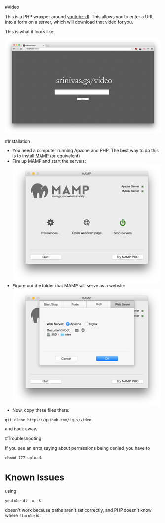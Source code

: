 #video

This is a PHP wrapper around [youtube-dl](http://rg3.github.io/youtube-dl/). This allows you to enter a URL into a form on a server, which will download that video for you.

This is what it looks like:

![](images/hero.png)

#Installation

* You need a computer running Apache and PHP. The best way to do this is to install [MAMP](http://www.mamp.info/en/) (or equivalent)
* Fire up MAMP and start the servers: ![](images/1.png)
*  Figure out the folder that MAMP will serve as a website ![](images/2.png)
*  Now, copy these files there:

``` 
git clone https://github.com/sg-s/video
```

and hack away. 

#Troubleshooting

If you see an error saying about permissions being denied, you have to 

```
chmod 777 uploads
```

# Known Issues

using 

```
youtube-dl -x -k 
```

doesn't work because paths aren't set correctly, and PHP doesn't know where `ffprobe` is. 
